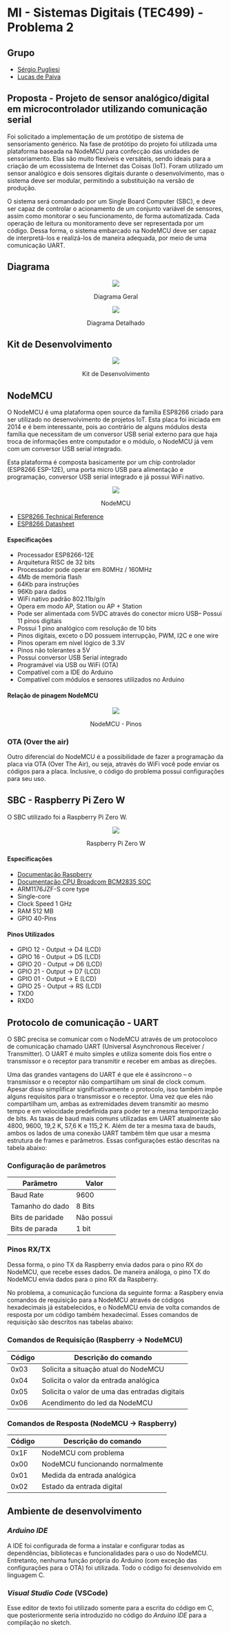 # MI - Sistemas Digitais (TEC499) - Problema 2

## Grupo
- [Sérgio Pugliesi](github.com/ShinJaca)
- [Lucas de Paiva](github.com/lpaivao)

## Proposta - Projeto de sensor analógico/digital em microcontrolador utilizando comunicação serial
Foi solicitado a implementação de um protótipo de sistema de sensoriamento genérico. Na fase de protótipo do projeto foi utilizada uma plataforma baseada na NodeMCU para confecção das unidades de sensoriamento. Elas são muito flexíveis e versáteis, sendo ideais para a criação de um ecossistema de Internet das Coisas (IoT). Foram utilizado um sensor analógico e dois sensores digitais durante o desenvolvimento, mas o sistema deve ser modular, permitindo a substituição na versão de produção.

O sistema será comandado por um Single Board Computer (SBC), e deve ser capaz de controlar o acionamento de um conjunto variável de sensores, assim como monitorar o seu funcionamento, de forma automatizada. Cada operação de leitura ou monitoramento deve ser representada por um código. Dessa forma, o sistema embarcado na NodeMCU deve ser capaz de interpretá-los e realizá-los de maneira adequada, por meio de uma comunicação UART.

## Diagrama
<div id="image11" style="display: inline_block" align="center">
		<img src="/imagens/diagrama.png"/><br>
		<p>
		Diagrama Geral
		</p>
	</div>
 

<div id="image11" style="display: inline_block" align="center">
		<img src="/imagens/diagramadet.png"/><br>
		<p>
		Diagrama Detalhado
		</p>
	</div>
	
## Kit de Desenvolvimento
<div id="image11" style="display: inline_block" align="center">
		<img src="/imagens/kitdev.jpg"/><br>
		<p>
		Kit de Desenvolvimento
		</p>
	</div>
	
## NodeMCU
O NodeMCU é uma plataforma open source da família ESP8266 criado para ser utilizado no desenvolvimento de projetos IoT. Esta placa foi iniciada em 2014 e é bem interessante, pois ao contrário de alguns módulos desta família que necessitam de um conversor USB serial externo para que haja troca de informações entre computador e o módulo, o NodeMCU já vem com um conversor USB serial integrado.

Esta plataforma é composta basicamente por um chip controlador (ESP8266 ESP-12E), uma porta micro USB para alimentação e programação, conversor USB serial integrado e já possui WiFi nativo.

<div id="image11" style="display: inline_block" align="center">
		<img src="/imagens/nodemcu.jpg"/><br>
		<p>
		NodeMCU
		</p>
	</div>
  
- [ESP8266 Technical Reference](https://www.espressif.com/sites/default/files/documentation/esp8266-technical_reference_en.pdf)
- [ESP8266 Datasheet](https://www.espressif.com/sites/default/files/documentation/0a-esp8266ex_datasheet_en.pdf) 

#### Especificações
- Processador ESP8266-12E
- Arquitetura RISC de 32 bits
- Processador pode operar em 80MHz / 160MHz
- 4Mb de memória flash
- 64Kb para instruções
- 96Kb para dados
- WiFi nativo padrão 802.11b/g/n
- Opera em modo AP, Station ou AP + Station
- Pode ser alimentada com 5VDC através do conector micro USB– Possui 11 pinos digitais
- Possui 1 pino analógico com resolução de 10 bits
- Pinos digitais, exceto o D0 possuem interrupção, PWM, I2C e one wire
- Pinos operam em nível lógico de 3.3V
- Pinos não tolerantes a 5V
- Possui conversor USB Serial integrado
- Programável via USB ou WiFi (OTA)
- Compatível com a IDE do Arduino
- Compatível com módulos e sensores utilizados no Arduino


#### Relação de pinagem NodeMCU
<div id="image11" style="display: inline_block" align="center">
		<img src="/imagens/nodemcupins.jpg"/><br>
		<p>
		NodeMCU - Pinos
		</p>
	</div>

### OTA (Over the air)
Outro diferencial do NodeMCU é a possibilidade de fazer a programação da placa via OTA (Over The Air), ou seja, através do WiFi você pode enviar os códigos para a placa. Inclusive, o código do problema possui configurações para seu uso.

## SBC - Raspberry Pi Zero W

O SBC utilizado foi a Raspberry Pi Zero W.

<div id="image11" style="display: inline_block" align="center">
		<img src="/imagens/raspberry.jpg"/><br>
		<p>
		Raspberry Pi Zero W
		</p>
	</div>


#### Especificações
- [Documentação Raspberry](https://www.raspberrypi.com/documentation/)
- [Documentação CPU Broadcom BCM2835 SOC](https://www.raspberrypi.org/app/uploads/2012/02/BCM2835-ARM-Peripherals.pdf)
- ARM1176JZF-S core type
- Single-core
- Clock Speed 1 GHz
- RAM 512 MB
- GPIO 40-Pins

#### Pinos Utilizados

- GPIO 12 - Output -> D4 (LCD)
- GPIO 16 - Output -> D5 (LCD)
- GPIO 20 - Output -> D6 (LCD)
- GPIO 21 - Output -> D7 (LCD)
- GPIO 01 - Output -> E (LCD)
- GPIO 25 - Output -> RS (LCD)
- TXD0
- RXD0

## Protocolo de comunicação - UART
O SBC precisa se comunicar com o NodeMCU através de um protocoloco de comunicação chamado UART (Universal Asynchronous Receiver / Transmitter).  O UART é muito simples e utiliza somente dois fios entre o transmissor e o receptor para transmitir e receber em ambas as direções.

Uma das grandes vantagens do UART é que ele é assíncrono – o transmissor e o receptor não compartilham um sinal de clock comum. Apesar disso simplificar significativamente o protocolo, isso também impõe alguns requisitos para o transmissor e o receptor. Uma vez que eles não compartilham um, ambas as extremidades devem transmitir ao mesmo tempo e em velocidade predefinida para poder ter a mesma temporização de bits. As taxas de baud mais comuns utilizadas em UART atualmente são 4800, 9600, 19,2 K, 57,6 K e 115,2 K. Além de ter a mesma taxa de bauds, ambos os lados de uma conexão UART também têm que usar a mesma estrutura de frames e parâmetros. Essas configurações estão descritas na tabela abaixo:


### Configuração de parâmetros

| Parâmetro  	| Valor |
| ------------- | ------------- |
| Baud Rate  | 9600 |
| Tamanho do dado  | 8 Bits |
| Bits de paridade  | Não possui |
| Bits de parada  | 1 bit |

### Pinos RX/TX

Dessa forma, o pino TX da Raspberry envia dados para o pino RX do NodeMCU, que recebe esses dados. De maneira análoga, o pino TX do NodeMCU envia dados para o pino RX da Raspberry.

No problema, a comunicação funciona da seguinte forma: a Raspbery envia comandos de requisição para a NodeMCU através de códigos hexadecimais já estabelecidos, e o NodeMCU envia de volta comandos de resposta por um código também hexadecimal. Esses comandos de requisição são descritos nas tabelas abaixo:

### Comandos de Requisição (Raspberry -> NodeMCU)

| Código  	| Descrição do comando |
| ------------- | ------------- |
| 0x03  | Solicita a situação atual do NodeMCU |
| 0x04  | Solicita o valor da entrada analógica |
| 0x05  | Solicita o valor de uma das entradas digitais |
| 0x06  | Acendimento do led da NodeMCU |

### Comandos de Resposta (NodeMCU -> Raspberry)

| Código  	| Descrição do comando |
| ------------- | ------------- |
| 0x1F  | NodeMCU com problema |
| 0x00  | NodeMCU funcionando normalmente |
| 0x01  | Medida da entrada analógica |
| 0x02  | Estado da entrada digital |

## Ambiente de desenvolvimento

### *Arduino IDE*
A IDE foi configurada de forma a instalar e configurar todas as dependências, bibliotecas e funcionalidades para o uso do NodeMCU. Entretanto, nenhuma função própria do Arduino (com exceção das configurações para o OTA) foi utilizada. Todo o código foi desenvolvido em linguagem C.

### *Visual Studio Code* (VSCode)
Esse editor de texto foi utilizado somente para a escrita do código em C, que posteriormente seria introduzido no código do *Arduino IDE* para a compilação no sketch.
